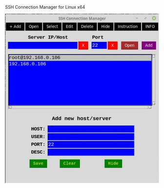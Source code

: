 SSH Connection Manager for Linux x64

![alt text](https://github.com/blalis/programs/blob/master/ssh-cm.jpg)
